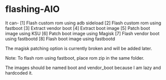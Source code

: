 # flashing-AIO

It can-
 [1] Flash custom rom using adb sideload
 [2] Flash custom rom using fastboot
 [3] Extract vendor boot
 [4] Extract boot image
 [5] Patch boot image using KSU
 [6] Patch boot image using Magisk
 [7] Flash vendor boot using fastbootd
 [8] Flash boot image using fastbootd

The magisk patching option is currently broken and will be added later.

Note: To flash rom using fastboot, place rom zip in the same folder.

The images should be named boot and vendor_boot because I am lazy and hardcoded it.
